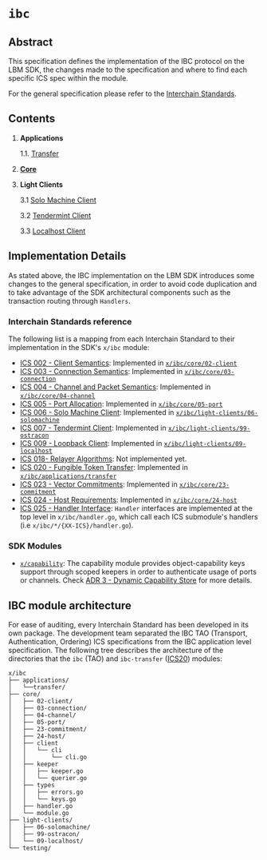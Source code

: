 <!--
order: 0
title: IBC Overview
parent:
  title: "ibc"
-->

# `ibc`

## Abstract

This specification defines the implementation of the IBC protocol on the LBM SDK, the
changes made to the specification and where to find each specific ICS spec within
the module.

For the general specification please refer to the [Interchain Standards](https://github.com/cosmos/ics).

## Contents

1. **Applications**

    1.1. [Transfer](./../applications/transfer/spec/README.md)
2. **[Core](./../core/spec/README.md)**
3. **Light Clients**

    3.1 [Solo Machine Client](./../light-clients/06-solomachine/spec/README.md)

    3.2 [Tendermint Client](./../light-clients/99-ostracon/spec/README.md)

    3.3 [Localhost Client](./../light-clients/09-localhost/spec/README.md)

## Implementation Details

As stated above, the IBC implementation on the LBM SDK introduces some changes
to the general specification, in order to avoid code duplication and to take
advantage of the SDK architectural components such as the transaction routing
through `Handlers`.

### Interchain Standards reference

The following list is a mapping from each Interchain Standard to their implementation
in the SDK's `x/ibc` module:

* [ICS 002 - Client Semantics](https://github.com/cosmos/ibc/tree/master/spec/core/ics-002-client-semantics): Implemented in [`x/ibc/core/02-client`](github.com/cosmos/cosmos-sdk/tree/main/x/ibc/core/02-client)
* [ICS 003 - Connection Semantics](https://github.com/cosmos/ibc/tree/master/spec/core/ics-003-connection-semantics): Implemented in [`x/ibc/core/03-connection`](github.com/cosmos/cosmos-sdk/tree/main/x/ibc/core/03-connection)
* [ICS 004 - Channel and Packet Semantics](https://github.com/cosmos/ibc/tree/master/spec/core/ics-004-channel-and-packet-semantics): Implemented in [`x/ibc/core/04-channel`](github.com/cosmos/cosmos-sdk/tree/main/x/ibc/core/04-channel)
* [ICS 005 - Port Allocation](https://github.com/cosmos/ics/blob/master/spec/core/ics-005-port-allocation): Implemented in [`x/ibc/core/05-port`](github.com/cosmos/cosmos-sdk/tree/main/x/ibc/core/05-port)
* [ICS 006 - Solo Machine Client](https://github.com/cosmos/ics/blob/master/spec/client/ics-006-solo-machine-client): Implemented in [`x/ibc/light-clients/06-solomachine`](https://github.com/cosmos/cosmos-sdk/tree/main/x/ibc/light-clients/06-solomachine)
* [ICS 007 - Tendermint Client](https://github.com/cosmos/ics/blob/master/spec/client/ics-099-ostracon-client): Implemented in [`x/ibc/light-clients/99-ostracon`](https://github.com/cosmos/cosmos-sdk/tree/main/x/ibc/light-clients/99-ostracon)
* [ICS 009 - Loopback Client](https://github.com/cosmos/ibc/tree/master/spec/client/ics-009-loopback-client):  Implemented in [`x/ibc/light-clients/09-localhost`](https://github.com/cosmos/cosmos-sdk/tree/main/x/ibc/light-clients/09-localhost)
* [ICS 018- Relayer Algorithms](https://github.com/cosmos/ibc/tree/master/spec/relayer/ics-018-relayer-algorithms): Not implemented yet.
* [ICS 020 - Fungible Token Transfer](https://github.com/cosmos/ibc/tree/master/spec/app/ics-020-fungible-token-transfer): Implemented in [`x/ibc/applications/transfer`](https://github.com/cosmos/cosmos-sdk/tree/main/x/ibc/applications/transfer)
* [ICS 023 - Vector Commitments](https://github.com/cosmos/ibc/tree/master/spec/core/ics-023-vector-commitments): Implemented in [`x/ibc/core/23-commitment`](github.com/cosmos/cosmos-sdk/tree/main/x/ibc/core/23-commitment)
* [ICS 024 - Host Requirements](https://github.com/cosmos/ics/tree/master/spec/core/ics-024-host-requirements): Implemented in [`x/ibc/core/24-host`](github.com/cosmos/cosmos-sdk/tree/main/x/ibc/core/24-host)
* [ICS 025 - Handler Interface](https://github.com/cosmos/ics/tree/master/spec/core/ics-025-handler-interface): `Handler` interfaces are implemented at the top level in `x/ibc/handler.go`,
which call each ICS submodule's handlers (i.e `x/ibc/*/{XX-ICS}/handler.go`).

### SDK Modules

* [`x/capability`](https://github.com/cosmos/cosmos-sdk/tree/main/x/capability): The capability module provides object-capability keys support through scoped keepers in order to authenticate usage of ports or channels. Check [ADR 3 - Dynamic Capability Store](../../../docs/architecture/adr-003-dynamic-capability-store.md) for more details.

## IBC module architecture

For ease of auditing, every Interchain Standard has been developed in its own
package. The development team separated the IBC TAO (Transport, Authentication, Ordering) ICS specifications from the IBC application level
specification. The following tree describes the architecture of the directories that
the `ibc` (TAO) and `ibc-transfer` ([ICS20](https://github.com/cosmos/ics/tree/master/spec/ics-020-fungible-token-transfer)) modules:

```shell
x/ibc
├── applications/
│   └──transfer/
├── core/
│   ├── 02-client/
│   ├── 03-connection/
│   ├── 04-channel/
│   ├── 05-port/
│   ├── 23-commitment/
│   ├── 24-host/
│   ├── client
│   │   └── cli
│   │       └── cli.go
│   ├── keeper
│   │   ├── keeper.go
│   │   └── querier.go
│   ├── types
│   │   ├── errors.go
│   │   └── keys.go
│   ├── handler.go
│   └── module.go
├── light-clients/
│   ├── 06-solomachine/
│   ├── 99-ostracon/
│   └── 09-localhost/
└── testing/
```
